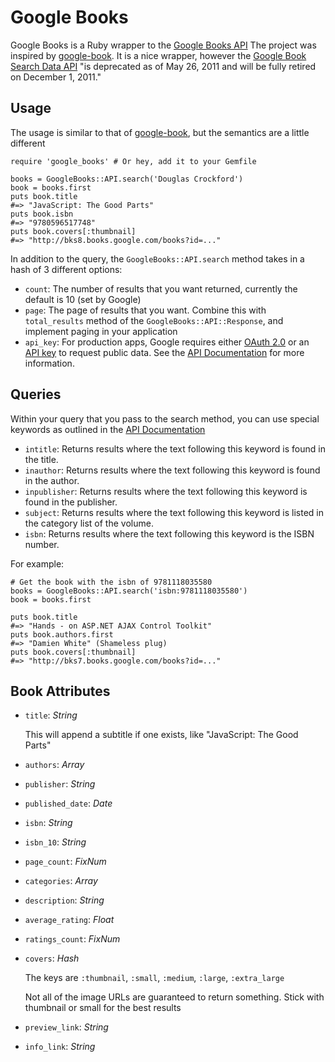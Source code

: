 Google Books
============

Google Books is a Ruby wrapper to the [Google Books API](http://code.google.com/apis/books/docs/v1/getting_started.html)
The project was inspired by [google-book](https://github.com/papercavalier/google-book).  It is a nice wrapper, however the [Google Book Search Data API](http://code.google.com/apis/books/docs/gdata/developers_guide_protocol.html) "is deprecated as of May 26, 2011 and will be fully retired on December 1, 2011."

Usage
-----
The usage is similar to that of [google-book](https://github.com/papercavalier/google-book), but the semantics are a little different

    require 'google_books' # Or hey, add it to your Gemfile
  
    books = GoogleBooks::API.search('Douglas Crockford')
    book = books.first
    puts book.title
    #=> "JavaScript: The Good Parts"
    puts book.isbn
    #=> "9780596517748"
    puts book.covers[:thumbnail]
    #=> "http://bks8.books.google.com/books?id=..."

In addition to the query, the `GoogleBooks::API.search` method takes in a hash of 3 different options:
*   `count`: The number of results that you want returned, currently the default is 10 (set by Google)
*   `page`: The page of results that you want.  Combine this with `total_results` method of the `GoogleBooks::API::Response`, and implement paging in your application
*   `api_key`: For production apps, Google requires either [OAuth 2.0](http://code.google.com/apis/books/docs/v1/using.html#AboutAuthorization) or an [API key](http://code.google.com/apis/books/docs/v1/using.html#APIKey) to request public data. See the [API Documentation](http://code.google.com/apis/books/docs/v1/using.html#auth) for more information.

Queries
-------
Within your query that you pass to the search method, you can use special keywords as outlined in the [API Documentation](http://code.google.com/apis/books/docs/v1/using.html#q)

* `intitle`: Returns results where the text following this keyword is found in the title.
* `inauthor`: Returns results where the text following this keyword is found in the author.
* `inpublisher`: Returns results where the text following this keyword is found in the publisher.
* `subject`: Returns results where the text following this keyword is listed in the category list of the volume.
* `isbn`: Returns results where the text following this keyword is the ISBN number.

For example:
  
    # Get the book with the isbn of 9781118035580
    books = GoogleBooks::API.search('isbn:9781118035580')
    book = books.first

    puts book.title
    #=> "Hands - on ASP.NET AJAX Control Toolkit"
    puts book.authors.first
    #=> "Damien White" (Shameless plug)
    puts book.covers[:thumbnail]
    #=> "http://bks7.books.google.com/books?id=..."

Book Attributes
---------------
*   `title`: *String*

    This will append a subtitle if one exists, like "JavaScript: The Good Parts"

*   `authors`: *Array*
*   `publisher`: *String*
*   `published_date`: *Date*
*   `isbn`: *String*
*   `isbn_10`: *String*
*   `page_count`: *FixNum*
*   `categories`: *Array*
*   `description`: *String*
*   `average_rating`: *Float*
*   `ratings_count`: *FixNum*
*   `covers`: *Hash*

    The keys are `:thumbnail`, `:small`, `:medium`, `:large`, `:extra_large`

    Not all of the image URLs are guaranteed to return something.  Stick with thumbnail or small for the best results 

*   `preview_link`: *String*
*   `info_link`: *String*